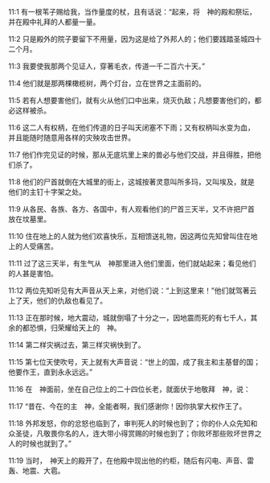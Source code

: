 <a id="1"></a>11:1  有一根苇子赐给我，当作量度的杖，且有话说：“起来，将　神的殿和祭坛，并在殿中礼拜的人都量一量。  

<a id="2"></a>11:2  只是殿外的院子要留下不用量，因为这是给了外邦人的；他们要践踏圣城四十二个月。  

<a id="3"></a>11:3  我要使我那两个见证人，穿著毛衣，传道一千二百六十天。”  

<a id="4"></a>11:4  他们就是那两棵橄榄树，两个灯台，立在世界之主面前的。  

<a id="5"></a>11:5  若有人想要害他们，就有火从他们口中出来，烧灭仇敌；凡想要害他们的，都必这样被杀。  

<a id="6"></a>11:6  这二人有权柄，在他们传道的日子叫天闭塞不下雨；又有权柄叫水变为血，并且能随时随意用各样的灾殃攻击世界。  

<a id="7"></a>11:7  他们作完见证的时候，那从无底坑里上来的兽必与他们交战，并且得胜，把他们杀了。  

<a id="8"></a>11:8  他们的尸首就倒在大城里的街上，这城按著灵意叫所多玛，又叫埃及，就是他们的主钉十字架之处。  

<a id="9"></a>11:9  从各民、各族、各方、各国中，有人观看他们的尸首三天半，又不许把尸首放在坟墓里。  

<a id="10"></a>11:10  住在地上的人就为他们欢喜快乐，互相馈送礼物，因这两位先知曾叫住在地上的人受痛苦。  

<a id="11"></a>11:11  过了这三天半，有生气从　神那里进入他们里面，他们就站起来；看见他们的人甚是害怕。  

<a id="12"></a>11:12  两位先知听见有大声音从天上来，对他们说：“上到这里来！”他们就驾著云上了天，他们的仇敌也看见了。  

<a id="13"></a>11:13  正在那时候，地大震动，城就倒塌了十分之一，因地震而死的有七千人，其余的都恐惧，归荣耀给天上的　神。  

<a id="14"></a>11:14  第二样灾祸过去，第三样灾祸快到了。  

<a id="15"></a>11:15  第七位天使吹号，天上就有大声音说：“世上的国，成了我主和主基督的国；他要作王，直到永永远远。”  

<a id="16"></a>11:16  在　神面前，坐在自己位上的二十四位长老，就面伏于地敬拜　神，说：  

<a id="17"></a>11:17  “昔在、今在的主　神，全能者啊，我们感谢你！因你执掌大权作王了。  

<a id="18"></a>11:18  外邦发怒，你的忿怒也临到了，审判死人的时候也到了；你的仆人众先知和众圣徒，凡敬畏你名的人，连大带小得赏赐的时候也到了；你败坏那些败坏世界之人的时候也就到了。”  

<a id="19"></a>11:19  当时，　神天上的殿开了，在他殿中现出他的约柜，随后有闪电、声音、雷轰、地震、大雹。  
